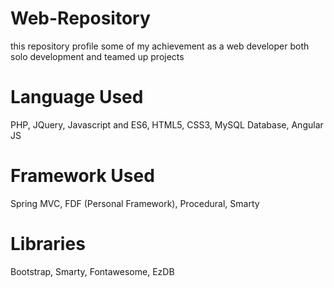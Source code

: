 # Web-Repository
this repository profile some of my achievement as a web developer both solo development and teamed up projects

# Language Used
PHP, JQuery, Javascript and ES6, HTML5, CSS3, MySQL Database, Angular JS

# Framework Used
  Spring MVC, FDF (Personal Framework), Procedural, Smarty
  
# Libraries
Bootstrap, Smarty, Fontawesome, EzDB
